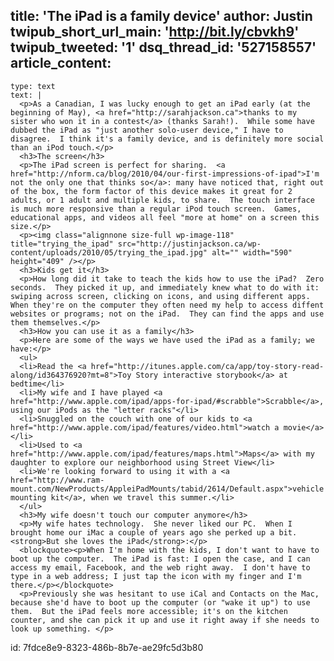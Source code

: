 title: 'The iPad is a family device'
author: Justin
twipub_short_url_main: 'http://bit.ly/cbvkh9'
twipub_tweeted: '1'
dsq_thread_id: '527158557'
article_content:
  -
    type: text
    text: |
      <p>As a Canadian, I was lucky enough to get an iPad early (at the beginning of May), <a href="http://sarahjackson.ca">thanks to my sister who won it in a contest</a> (thanks Sarah!).  While some have dubbed the iPad as "just another solo-user device," I have to disagree.  I think it's a family device, and is definitely more social than an iPod touch.</p>
      <h3>The screen</h3>
      <p>The iPad screen is perfect for sharing.  <a href="http://nform.ca/blog/2010/04/our-first-impressions-of-ipad">I'm not the only one that thinks so</a>: many have noticed that, right out of the box, the form factor of this device makes it great for 2 adults, or 1 adult and multiple kids, to share.  The touch interface is much more responsive than a regular iPod touch screen.  Games, educational apps, and videos all feel "more at home" on a screen this size.</p>
      <p><img class="alignnone size-full wp-image-118" title="trying_the_ipad" src="http://justinjackson.ca/wp-content/uploads/2010/05/trying_the_ipad.jpg" alt="" width="590" height="409" /></p>
      <h3>Kids get it</h3>
      <p>How long did it take to teach the kids how to use the iPad?  Zero seconds.  They picked it up, and immediately knew what to do with it: swiping across screen, clicking on icons, and using different apps.  When they're on the computer they often need my help to access diffent websites or programs; not on the iPad.  They can find the apps and use them themselves.</p>
      <h3>How you can use it as a family</h3>
      <p>Here are some of the ways we have used the iPad as a family; we have:</p>
      <ul>
      <li>Read the <a href="http://itunes.apple.com/ca/app/toy-story-read-along/id364376920?mt=8">Toy Story interactive storybook</a> at bedtime</li>
      <li>My wife and I have played <a href="http://www.apple.com/ipad/apps-for-ipad/#scrabble">Scrabble</a>, using our iPods as the "letter racks"</li>
      <li>Snuggled on the couch with one of our kids to <a href="http://www.apple.com/ipad/features/video.html">watch a movie</a></li>
      <li>Used to <a href="http://www.apple.com/ipad/features/maps.html">Maps</a> with my daughter to explore our neighborhood using Street View</li>
      <li>We're looking forward to using it with a <a href="http://www.ram-mount.com/NewProducts/AppleiPadMounts/tabid/2614/Default.aspx">vehicle mounting kit</a>, when we travel this summer.</li>
      </ul>
      <h3>My wife doesn't touch our computer anymore</h3>
      <p>My wife hates technology.  She never liked our PC.  When I brought home our iMac a couple of years ago she perked up a bit.  <strong>But she loves the iPad</strong>:</p>
      <blockquote><p>When I'm home with the kids, I don't want to have to boot up the computer.  The iPad is fast: I open the case, and I can access my email, Facebook, and the web right away.  I don't have to type in a web address; I just tap the icon with my finger and I'm there.</p></blockquote>
      <p>Previously she was hesitant to use iCal and Contacts on the Mac, because she'd have to boot up the computer (or "wake it up") to use them.  But the iPad feels more accessible; it's on the kitchen counter, and she can pick it up and use it right away if she needs to look up something. </p>
      
id: 7fdce8e9-8323-486b-8b7e-ae29fc5d3b80
